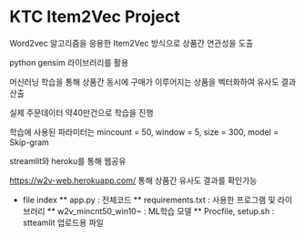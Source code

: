 # KTC Item2Vec Project

Word2vec 알고리즘을 응용한 Item2Vec 방식으로 상품간 연관성을 도출

python gensim 라이브러리를 활용

머신러닝 학습을 통해 상품간 동시에 구매가 이루어지는 상품을 벡터화하여 유사도 결과 산출

실제 주문데이터 약40만건으로 학습을 진행

학습에 사용된 파라미터는 mincount = 50, window = 5, size = 300, model = Skip-gram

streamlit와 heroku를 통해 웹공유

https://w2v-web.herokuapp.com/ 통해 상품간 유사도 결과를 확인가능

* file index
 ** app.py : 전체코드
 ** requirements.txt : 사용한 프로그램 및 라이브러리
 ** w2v_mincnt50_win10~ : ML학습 모델 
 ** Procfile, setup.sh : stteamlit 업로드용 파일
